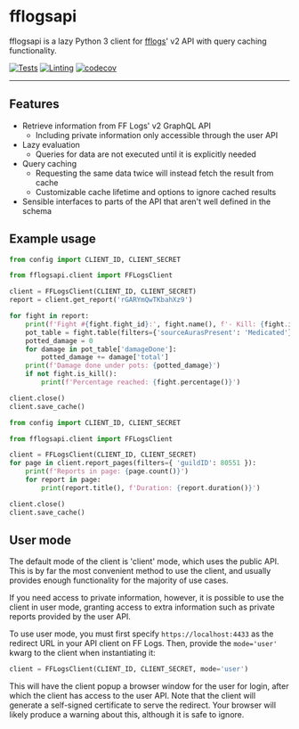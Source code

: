 # fflogsapi

fflogsapi is a lazy Python 3 client for [fflogs](https://www.fflogs.com/)' v2 API with query caching functionality.

[![Tests](https://github.com/halworsen/fflogsapi/actions/workflows/test.yml/badge.svg?branch=master)](https://github.com/halworsen/fflogsapi/actions/workflows/test.yml)
[![Linting](https://github.com/halworsen/fflogsapi/actions/workflows/lint.yml/badge.svg?branch=master)](https://github.com/halworsen/fflogsapi/actions/workflows/lint.yml)
[![codecov](https://codecov.io/gh/halworsen/fflogsapi/branch/master/graph/badge.svg?token=YTEGMDJOGL)](https://codecov.io/gh/halworsen/fflogsapi)

---

## Features

* Retrieve information from FF Logs' v2 GraphQL API
  * Including private information only accessible through the user API
* Lazy evaluation
  * Queries for data are not executed until it is explicitly needed
* Query caching
  * Requesting the same data twice will instead fetch the result from cache
  * Customizable cache lifetime and options to ignore cached results
* Sensible interfaces to parts of the API that aren't well defined in the schema

## Example usage

```python
from config import CLIENT_ID, CLIENT_SECRET

from fflogsapi.client import FFLogsClient

client = FFLogsClient(CLIENT_ID, CLIENT_SECRET)
report = client.get_report('rGARYmQwTKbahXz9')

for fight in report:
    print(f'Fight #{fight.fight_id}:', fight.name(), f'- Kill: {fight.is_kill()}')
    pot_table = fight.table(filters={'sourceAurasPresent': 'Medicated'})
    potted_damage = 0
    for damage in pot_table['damageDone']:
        potted_damage += damage['total']
    print(f'Damage done under pots: {potted_damage}')
    if not fight.is_kill():
        print(f'Percentage reached: {fight.percentage()}')

client.close()
client.save_cache()
```

```python
from config import CLIENT_ID, CLIENT_SECRET

from fflogsapi.client import FFLogsClient

client = FFLogsClient(CLIENT_ID, CLIENT_SECRET)
for page in client.report_pages(filters={ 'guildID': 80551 }):
    print(f'Reports in page: {page.count()}')
    for report in page:
        print(report.title(), f'Duration: {report.duration()}')

client.close()
client.save_cache()
```

## User mode

The default mode of the client is 'client' mode, which uses the public API. This is by far the most
convenient method to use the client, and usually provides enough functionality for the majority of
use cases.

If you need access to private information, however, it is possible to use the client in user mode,
granting access to extra information such as private reports provided by the user API.

To use user mode, you must first specify `https://localhost:4433` as the redirect URL in your API
client on FF Logs. Then, provide the `mode='user'` kwarg to the client when instantiating it:
```python
client = FFLogsClient(CLIENT_ID, CLIENT_SECRET, mode='user')
```

This will have the client popup a browser window for the user for login, after which the client has access to the
user API. Note that the client will generate a self-signed certificate to serve the redirect.
Your browser will likely produce a warning about this, although it is safe to ignore.
